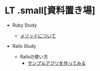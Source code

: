 # LT .small[資料置き場]

- Ruby Study
	- [メソッドについて](?ruby-study1.md)

- Rails Study
	- Railsの使い方
		- [サンプルアプリを作ってみる](?rails_sample_app.md)
